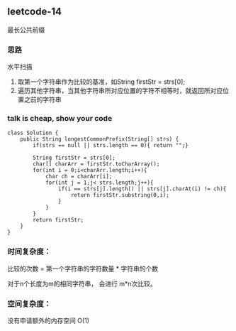 ## leetcode-14

最长公共前缀

### 思路

水平扫描

1. 取第一个字符串作为比较的基准，如String firstStr = strs[0];
2. 遍历其他字符串，当其他字符串所对应位置的字符不相等时，就返回所对应位置之前的字符串

### talk is cheap, show your code

```
class Solution {
    public String longestCommonPrefix(String[] strs) {
        if(strs == null || strs.length == 0){ return "";}
        
        String firstStr = strs[0];
        char[] charArr = firstStr.toCharArray();
        for(int i = 0;i<charArr.length;i++){
            char ch = charArr[i];
            for(int j = 1;j< strs.length;j++){
                if(i == strs[j].length() || strs[j].charAt(i) != ch){
                    return firstStr.substring(0,i);
                }
            }
        }
        return firstStr;
    }
}
```

### 时间复杂度： 

比较的次数 = 第一个字符串的字符数量 * 字符串的个数

对于n个长度为m的相同字符串， 会进行 m*n次比较。

### 空间复杂度： 

没有申请额外的内存空间 O(1)
